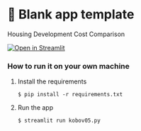 # 🎈 Blank app template

Housing Development Cost Comparison

[![Open in Streamlit](https://static.streamlit.io/badges/streamlit_badge_black_white.svg)](https://kobov0.streamlit.app//)

### How to run it on your own machine

1. Install the requirements

   ```
   $ pip install -r requirements.txt
   ```

2. Run the app

   ```
   $ streamlit run kobov05.py
   ```
